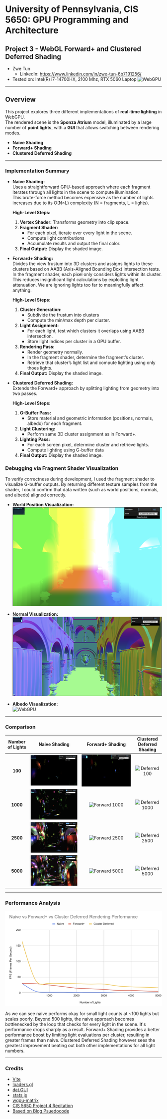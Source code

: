 # University of Pennsylvania, CIS 5650: GPU Programming and Architecture
## Project 3 - WebGL Forward+ and Clustered Deferred Shading

* Zwe Tun
  * LinkedIn: https://www.linkedin.com/in/zwe-tun-6b7191256/
* Tested on: Intel(R) i7-14700HX, 2100 Mhz, RTX 5060 Laptop
![WebGPU](img/cover2.gif)


---

## Overview  
This project explores three different implementations of **real-time lighting** in WebGPU.  
The rendered scene is the **Sponza Atrium** model, illuminated by a large number of **point lights**, with a **GUI** that allows switching between rendering modes.

- **Naive Shading**  
- **Forward+ Shading**  
- **Clustered Deferred Shading**  

---

### Implementation Summary  

- **Naive Shading:**  
  Uses a straightforward GPU-based approach where each fragment iterates through all lights in the scene to compute illumination.  
  This brute-force method becomes expensive as the number of lights increases due to its O(N×L) complexity (N = fragments, L = lights).

  **High-Level Steps:**  
  1. **Vertex Shader:** Transforms geometry into clip space.  
  2. **Fragment Shader:**  
     - For each pixel, iterate over every light in the scene.  
     - Compute light contributions  
     - Accumulate results and output the final color.  
  3. **Final Output:** Display the shaded image.  


- **Forward+ Shading:**  
  Divides the view frustum into 3D clusters and assigns lights to these clusters based on AABB (Axis-Aligned Bounding Box) intersection tests.  
  In the fragment shader, each pixel only considers lights within its cluster. This reduces insignificant light calculations by exploiting light attenuation. We are ignoring lights too far to meaningfully affect anything.

  **High-Level Steps:**  
  1. **Cluster Generation:**  
     - Subdivide the frustum into clusters
     - Compute the min/max depth per cluster.  
  2. **Light Assignment:**  
     - For each light, test which clusters it overlaps using AABB intersection.  
     - Store light indices per cluster in a GPU buffer.  
  3. **Rendering Pass:**  
     - Render geometry normally.  
     - In the fragment shader, determine the fragment’s cluster.  
     - Retrieve that cluster’s light list and compute lighting using only thoes lights.  
  4. **Final Output:** Display the shaded image.  


- **Clustered Deferred Shading:**  
  Extends the Forward+ approach by splitting lighting from geometry into two passes.  

  **High-Level Steps:**  
  1. **G-Buffer Pass:**  
     - Store material and geometric information (positions, normals, albedo) for each fragment.  
  2. **Light Clustering:**  
     - Perform same 3D cluster assignment as in Forward+.  
  3. **Lighting Pass:**  
     - For each screen pixel, determine cluster and retrieve lights.  
     - Compute lighting  using G-buffer data 
  4. **Final Output:** Display the shaded image.  

 ### Debugging via Fragment Shader Visualization  

To verify correctness during development, I used the fragment shader to visualize G-buffer outputs. By returning different texture samples from the shader, I could confirm that data written (such as world positions, normals, and albedo) aligned correctly.

- **World Position Visualization:**  
![WebGPU](img/debugWorld2.png)

- **Normal Visualization:**  
![WebGPU](img/debugNormals.png)

- **Albedo Visualization:**  
![WebGPU](img/debugAlbedo2.png)

---

### Comparison  

| Number of Lights | Naive Shading | Forward+ Shading | Clustered Deferred Shading |
|:--------:|:--------------:|:----------------:|:---------------------------:|
| **100**  | ![Naive 100](img/naive100.gif) | ![Forward 100](img/forward100.gif) | ![Deferred 100](img/deferred100.gif) |
| **1000** | ![Naive 1000](img/naive1000.gif) | ![Forward 1000](img/forward1000.gif) | ![Deferred 1000](img/deferred1000.gif) |
| **2500** | ![Naive 2500](img/naive2500.gif) | ![Forward 2500](img/forward2500.gif) | ![Deferred 2500](img/deferred2500.gif) |
| **5000** | ![Naive 5000](img/naive5000.gif) | ![Forward 5000](img/forward5000.gif) | ![Deferred 5000](img/deferred5000.gif) |


---

### Performance Analysis  
![WebGPU](img/renderPerf.png)


As we can see naive performs okay for small light counts at ~100 lights but scales poorly. Beyond 500 lights, the naive approach becomes bottlenecked by the loop that checks for every light in the scene. It's performance drops sharply as a result. Forward+ Shading provides a better performance boost by limiting light evaluations per cluster, resulting in greater frames than naive. Clustered Deferred Shading however sees the greatest improvement beating out both other implementations for all light numbers. 


---

### Credits

- [Vite](https://vitejs.dev/)
- [loaders.gl](https://loaders.gl/)
- [dat.GUI](https://github.com/dataarts/dat.gui)
- [stats.js](https://github.com/mrdoob/stats.js)
- [wgpu-matrix](https://github.com/greggman/wgpu-matrix)
- [CIS 5650 Project 4 Recitation](https://docs.google.com/presentation/d/11T1bZ957AxEqSZMceZLIluE1KLHWXfCSI5heN5Y8g28/edit?slide=id.p#slide=id.p)
- [Based on Blog Psuedocode](https://www.aortiz.me/2018/12/21/CG.html#part-2)
